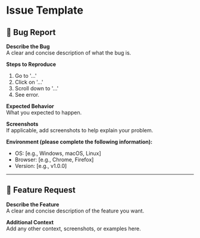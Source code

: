 
# Issue Template

## 🐛 Bug Report

**Describe the Bug**  
A clear and concise description of what the bug is.

**Steps to Reproduce**  
1. Go to '...'
2. Click on '...'
3. Scroll down to '...'
4. See error.

**Expected Behavior**  
What you expected to happen.

**Screenshots**  
If applicable, add screenshots to help explain your problem.

**Environment (please complete the following information):**
- OS: [e.g., Windows, macOS, Linux]
- Browser: [e.g., Chrome, Firefox]
- Version: [e.g., v1.0.0]

---

## 🚀 Feature Request

**Describe the Feature**  
A clear and concise description of the feature you want.

**Additional Context**  
Add any other context, screenshots, or examples here.
